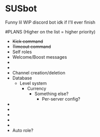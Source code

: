 # SUSbot
 Funny lil WIP discord bot idk if I'll ever finish

#PLANS (Higher on the list = higher priority)
- ~~Kick command~~
- ~~Timeout command~~
- Self roles
- Welcome/Boost messages
- 
- 
- Channel creation/deletion
- Database
  - Level system
    - Currency
      - Something else?
        - Per-server config? 
-
- 
- 
- 
- 
- Auto role?
